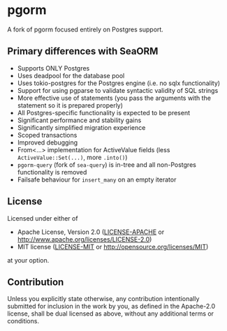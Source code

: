 # pgorm

A fork of pgorm focused entirely on Postgres support.

## Primary differences with SeaORM

- Supports ONLY Postgres
- Uses deadpool for the database pool
- Uses tokio-postgres for the Postgres engine (i.e. no sqlx functionality)
- Support for using pgparse to validate syntactic validity of SQL strings
- More effective use of statements (you pass the arguments with the statement so it is prepared properly)
- All Postgres-specific functionality is expected to be present
- Significant performance and stability gains
- Significantly simplified migration experience
- Scoped transactions
- Improved debugging
- From<...> implementation for ActiveValue fields (less `ActiveValue::Set(...)`, more `.into()`)
- `pgorm-query` (fork of `sea-query`) is in-tree and all non-Postgres functionality is removed
- Failsafe behaviour for `insert_many` on an empty iterator

## License

Licensed under either of

-   Apache License, Version 2.0
    ([LICENSE-APACHE](LICENSE-APACHE) or <http://www.apache.org/licenses/LICENSE-2.0>)
-   MIT license
    ([LICENSE-MIT](LICENSE-MIT) or <http://opensource.org/licenses/MIT>)

at your option.

## Contribution

Unless you explicitly state otherwise, any contribution intentionally submitted
for inclusion in the work by you, as defined in the Apache-2.0 license, shall be
dual licensed as above, without any additional terms or conditions.
